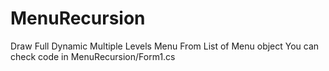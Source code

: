 # MenuRecursion
Draw Full Dynamic Multiple Levels Menu From List of Menu object 
You can check code in MenuRecursion/Form1.cs 
